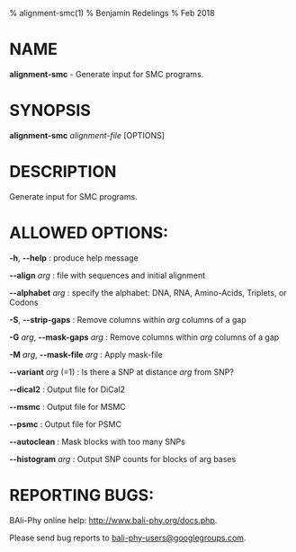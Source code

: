 % alignment-smc(1)
% Benjamin Redelings
% Feb 2018

# NAME

**alignment-smc** - Generate input for SMC programs.

# SYNOPSIS

**alignment-smc** _alignment-file_ [OPTIONS]

# DESCRIPTION

Generate input for SMC programs.

# ALLOWED OPTIONS:
**-h**, **--help**
: produce help message

**--align** _arg_
: file with sequences and initial alignment

**--alphabet** _arg_
: specify the alphabet: DNA, RNA, Amino-Acids, Triplets, or Codons

**-S**, **--strip-gaps**
: Remove columns within _arg_ columns of a gap

**-G** _arg_, **--mask-gaps** _arg_
: Remove columns within _arg_ columns of a gap

**-M** _arg_, **--mask-file** _arg_
: Apply mask-file

**--variant** _arg_ (=1)
: Is there a SNP at distance _arg_ from SNP?

**--dical2**
: Output file for DiCal2

**--msmc**
: Output file for MSMC

**--psmc**
: Output file for PSMC

**--autoclean**
: Mask blocks with too many SNPs

**--histogram** _arg_
: Output SNP counts for blocks of arg bases


# REPORTING BUGS:
 BAli-Phy online help: <http://www.bali-phy.org/docs.php>.

Please send bug reports to <bali-phy-users@googlegroups.com>.

